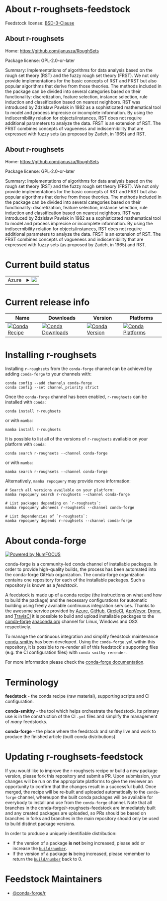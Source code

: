 About r-roughsets-feedstock
===========================

Feedstock license: [BSD-3-Clause](https://github.com/conda-forge/r-roughsets-feedstock/blob/main/LICENSE.txt)


About r-roughsets
-----------------

Home: https://github.com/janusza/RoughSets

Package license: GPL-2.0-or-later

Summary: Implementations of algorithms for data analysis based on the rough set theory (RST) and the fuzzy rough set theory (FRST). We not only provide implementations for the basic concepts of RST and FRST but also popular algorithms that derive from those theories. The methods included in the package can be divided into several categories based on their functionality: discretization, feature selection, instance selection, rule induction and classification based on nearest neighbors. RST was introduced by Zdzisław Pawlak in 1982 as a sophisticated mathematical tool to model and process imprecise or incomplete information. By using the indiscernibility relation for objects/instances, RST does not require additional parameters to analyze the data. FRST is an extension of RST. The FRST combines concepts of vagueness and indiscernibility that are expressed with fuzzy sets (as proposed by Zadeh, in 1965) and RST.

About r-roughsets
-----------------

Home: https://github.com/janusza/RoughSets

Package license: GPL-2.0-or-later

Summary: Implementations of algorithms for data analysis based on the rough set theory (RST) and the fuzzy rough set theory (FRST). We not only provide implementations for the basic concepts of RST and FRST but also popular algorithms that derive from those theories. The methods included in the package can be divided into several categories based on their functionality: discretization, feature selection, instance selection, rule induction and classification based on nearest neighbors. RST was introduced by Zdzisław Pawlak in 1982 as a sophisticated mathematical tool to model and process imprecise or incomplete information. By using the indiscernibility relation for objects/instances, RST does not require additional parameters to analyze the data. FRST is an extension of RST. The FRST combines concepts of vagueness and indiscernibility that are expressed with fuzzy sets (as proposed by Zadeh, in 1965) and RST.

Current build status
====================


<table>
    
  <tr>
    <td>Azure</td>
    <td>
      <details>
        <summary>
          <a href="https://dev.azure.com/conda-forge/feedstock-builds/_build/latest?definitionId=9892&branchName=main">
            <img src="https://dev.azure.com/conda-forge/feedstock-builds/_apis/build/status/r-roughsets-feedstock?branchName=main">
          </a>
        </summary>
        <table>
          <thead><tr><th>Variant</th><th>Status</th></tr></thead>
          <tbody><tr>
              <td>linux_64_r_base4.3</td>
              <td>
                <a href="https://dev.azure.com/conda-forge/feedstock-builds/_build/latest?definitionId=9892&branchName=main">
                  <img src="https://dev.azure.com/conda-forge/feedstock-builds/_apis/build/status/r-roughsets-feedstock?branchName=main&jobName=linux&configuration=linux%20linux_64_r_base4.3" alt="variant">
                </a>
              </td>
            </tr><tr>
              <td>linux_64_r_base4.4</td>
              <td>
                <a href="https://dev.azure.com/conda-forge/feedstock-builds/_build/latest?definitionId=9892&branchName=main">
                  <img src="https://dev.azure.com/conda-forge/feedstock-builds/_apis/build/status/r-roughsets-feedstock?branchName=main&jobName=linux&configuration=linux%20linux_64_r_base4.4" alt="variant">
                </a>
              </td>
            </tr><tr>
              <td>osx_64_r_base4.3</td>
              <td>
                <a href="https://dev.azure.com/conda-forge/feedstock-builds/_build/latest?definitionId=9892&branchName=main">
                  <img src="https://dev.azure.com/conda-forge/feedstock-builds/_apis/build/status/r-roughsets-feedstock?branchName=main&jobName=osx&configuration=osx%20osx_64_r_base4.3" alt="variant">
                </a>
              </td>
            </tr><tr>
              <td>osx_64_r_base4.4</td>
              <td>
                <a href="https://dev.azure.com/conda-forge/feedstock-builds/_build/latest?definitionId=9892&branchName=main">
                  <img src="https://dev.azure.com/conda-forge/feedstock-builds/_apis/build/status/r-roughsets-feedstock?branchName=main&jobName=osx&configuration=osx%20osx_64_r_base4.4" alt="variant">
                </a>
              </td>
            </tr><tr>
              <td>win_64_r_base4.3</td>
              <td>
                <a href="https://dev.azure.com/conda-forge/feedstock-builds/_build/latest?definitionId=9892&branchName=main">
                  <img src="https://dev.azure.com/conda-forge/feedstock-builds/_apis/build/status/r-roughsets-feedstock?branchName=main&jobName=win&configuration=win%20win_64_r_base4.3" alt="variant">
                </a>
              </td>
            </tr><tr>
              <td>win_64_r_base4.4</td>
              <td>
                <a href="https://dev.azure.com/conda-forge/feedstock-builds/_build/latest?definitionId=9892&branchName=main">
                  <img src="https://dev.azure.com/conda-forge/feedstock-builds/_apis/build/status/r-roughsets-feedstock?branchName=main&jobName=win&configuration=win%20win_64_r_base4.4" alt="variant">
                </a>
              </td>
            </tr>
          </tbody>
        </table>
      </details>
    </td>
  </tr>
</table>

Current release info
====================

| Name | Downloads | Version | Platforms |
| --- | --- | --- | --- |
| [![Conda Recipe](https://img.shields.io/badge/recipe-r--roughsets-green.svg)](https://anaconda.org/conda-forge/r-roughsets) | [![Conda Downloads](https://img.shields.io/conda/dn/conda-forge/r-roughsets.svg)](https://anaconda.org/conda-forge/r-roughsets) | [![Conda Version](https://img.shields.io/conda/vn/conda-forge/r-roughsets.svg)](https://anaconda.org/conda-forge/r-roughsets) | [![Conda Platforms](https://img.shields.io/conda/pn/conda-forge/r-roughsets.svg)](https://anaconda.org/conda-forge/r-roughsets) |

Installing r-roughsets
======================

Installing `r-roughsets` from the `conda-forge` channel can be achieved by adding `conda-forge` to your channels with:

```
conda config --add channels conda-forge
conda config --set channel_priority strict
```

Once the `conda-forge` channel has been enabled, `r-roughsets` can be installed with `conda`:

```
conda install r-roughsets
```

or with `mamba`:

```
mamba install r-roughsets
```

It is possible to list all of the versions of `r-roughsets` available on your platform with `conda`:

```
conda search r-roughsets --channel conda-forge
```

or with `mamba`:

```
mamba search r-roughsets --channel conda-forge
```

Alternatively, `mamba repoquery` may provide more information:

```
# Search all versions available on your platform:
mamba repoquery search r-roughsets --channel conda-forge

# List packages depending on `r-roughsets`:
mamba repoquery whoneeds r-roughsets --channel conda-forge

# List dependencies of `r-roughsets`:
mamba repoquery depends r-roughsets --channel conda-forge
```


About conda-forge
=================

[![Powered by
NumFOCUS](https://img.shields.io/badge/powered%20by-NumFOCUS-orange.svg?style=flat&colorA=E1523D&colorB=007D8A)](https://numfocus.org)

conda-forge is a community-led conda channel of installable packages.
In order to provide high-quality builds, the process has been automated into the
conda-forge GitHub organization. The conda-forge organization contains one repository
for each of the installable packages. Such a repository is known as a *feedstock*.

A feedstock is made up of a conda recipe (the instructions on what and how to build
the package) and the necessary configurations for automatic building using freely
available continuous integration services. Thanks to the awesome service provided by
[Azure](https://azure.microsoft.com/en-us/services/devops/), [GitHub](https://github.com/),
[CircleCI](https://circleci.com/), [AppVeyor](https://www.appveyor.com/),
[Drone](https://cloud.drone.io/welcome), and [TravisCI](https://travis-ci.com/)
it is possible to build and upload installable packages to the
[conda-forge](https://anaconda.org/conda-forge) [anaconda.org](https://anaconda.org/)
channel for Linux, Windows and OSX respectively.

To manage the continuous integration and simplify feedstock maintenance
[conda-smithy](https://github.com/conda-forge/conda-smithy) has been developed.
Using the ``conda-forge.yml`` within this repository, it is possible to re-render all of
this feedstock's supporting files (e.g. the CI configuration files) with ``conda smithy rerender``.

For more information please check the [conda-forge documentation](https://conda-forge.org/docs/).

Terminology
===========

**feedstock** - the conda recipe (raw material), supporting scripts and CI configuration.

**conda-smithy** - the tool which helps orchestrate the feedstock.
                   Its primary use is in the construction of the CI ``.yml`` files
                   and simplify the management of *many* feedstocks.

**conda-forge** - the place where the feedstock and smithy live and work to
                  produce the finished article (built conda distributions)


Updating r-roughsets-feedstock
==============================

If you would like to improve the r-roughsets recipe or build a new
package version, please fork this repository and submit a PR. Upon submission,
your changes will be run on the appropriate platforms to give the reviewer an
opportunity to confirm that the changes result in a successful build. Once
merged, the recipe will be re-built and uploaded automatically to the
`conda-forge` channel, whereupon the built conda packages will be available for
everybody to install and use from the `conda-forge` channel.
Note that all branches in the conda-forge/r-roughsets-feedstock are
immediately built and any created packages are uploaded, so PRs should be based
on branches in forks and branches in the main repository should only be used to
build distinct package versions.

In order to produce a uniquely identifiable distribution:
 * If the version of a package **is not** being increased, please add or increase
   the [``build/number``](https://docs.conda.io/projects/conda-build/en/latest/resources/define-metadata.html#build-number-and-string).
 * If the version of a package **is** being increased, please remember to return
   the [``build/number``](https://docs.conda.io/projects/conda-build/en/latest/resources/define-metadata.html#build-number-and-string)
   back to 0.

Feedstock Maintainers
=====================

* [@conda-forge/r](https://github.com/conda-forge/r/)

